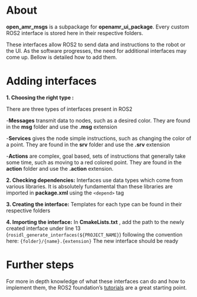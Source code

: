 # About


**open_amr_msgs** is a subpackage for **openamr_ui_package**. Every custom ROS2 interface is stored here in their respective folders.

These interfaces allow ROS2 to send data and instructions to the robot or the UI.
As the software progresses, the need for additional interfaces may come up. Bellow is detailed how to add them.

# Adding interfaces


**1. Choosing the right type :**

There are three types of interfaces present in ROS2
    
-**Messages** transmit data to nodes, such as a desired color. They are found in the **msg** folder and use the **.msg** extension
       
-**Services** gives the node simple instructions, such as changing the color of a point. They are found in the **srv** folder and use the **.srv** extension
       
-**Actions** are complex, goal based, sets of instructions that generally take some time, such as moving to a red colored point. They are found in the **action** folder and use the **.action** extension.
       
**2. Checking dependencies:** Interfaces use data types which come from various libraries. It is absolutely fundamental than these libraries are imported in **package.xml** using the ```<depend>``` tag
    
**3. Creating the interface:** Templates for each type can be found in their respective folders

**4. Importing the interface:** In **CmakeLists.txt** , add the path to the newly created interface under line 13 (```rosidl_generate_interfaces(${PROJECT_NAME}```) following the convention here: ```{folder}/{name}.{extension}```
The new interface should be ready

# Further steps


For more in depth knowledge of what these interfaces can do and how to implement them, the ROS2 foundation’s [tutorials](https://docs.ros.org/en/jazzy/Tutorials/Beginner-CLI-Tools/Understanding-ROS2-Topics/Understanding-ROS2-Topics.html) are a great starting point.


